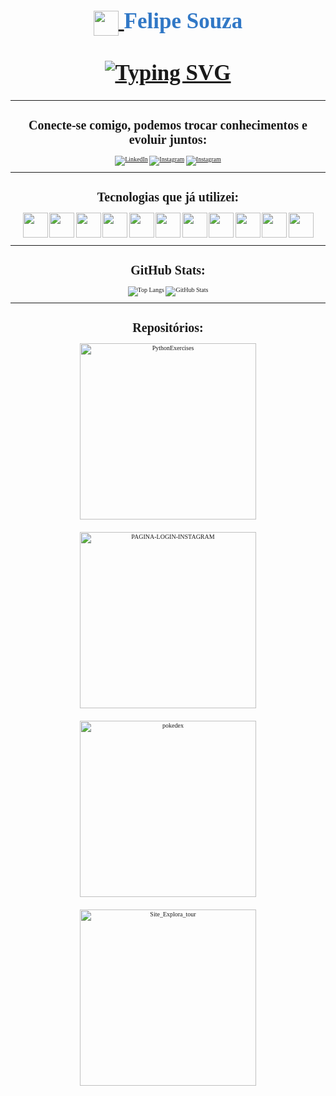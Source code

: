 <link rel="preconnect" href="https://fonts.googleapis.com">
<link rel="preconnect" href="https://fonts.gstatic.com" crossorigin>
<link href="https://fonts.googleapis.com/css2?family=Monoton&display=swap" rel="stylesheet">

<h1 style="font-family: Monoton; font-size: 35px; color: #3178C6; text-align: center;">
    <a href="https://www.dio.me/">
        <img align="center" width="40px" src="https://hermes.digitalinnovation.one/assets/diome/logo-minimized.png">
    </a>
    Felipe Souza
    <br><br>
    <a href="https://git.io/typing-svg"><img src="https://readme-typing-svg.demolab.com?font=Monoton&size=25&duration=4000&pause=1&width=600&separator=%3C&lines=Idade%3A+32+anos%3CForma%C3%A7%C3%A3o%3A+Engenharia+de+Software%3CSeja+Bem+vindo!+;)" alt="Typing SVG" /></a>
</h1>

---

<div style="font-family: Monoton; font-size: 10px; text-align: center;">

# Conecte-se comigo, podemos trocar conhecimentos e evoluir juntos:


[![LinkedIn](https://img.shields.io/badge/LinkedIn-000?style=for-the-badge&logo=linkedin&logoColor=0E76A8)](https://www.linkedin.com/in/felipe-souza-746ab8142/)   [![Instagram](https://img.shields.io/badge/Instagram-000?style=for-the-badge&logo=instagram)](https://www.instagram.com/felipetechxp/)   [![Instagram](https://img.shields.io/badge/GitHub-000?style=for-the-badge&logo=github)](https://github.com/FelipeSysten)

---

#  Tecnologias que já utilizei: 


<img src="https://cdn.jsdelivr.net/gh/devicons/devicon/icons/html5/html5-plain.svg" width="40" height="40"/>
<img src="https://cdn.jsdelivr.net/gh/devicons/devicon/icons/css3/css3-plain.svg" width="40" height="40"/>
<img src="https://cdn.jsdelivr.net/gh/devicons/devicon/icons/javascript/javascript-plain.svg" width="40" height="40"/>
<img src="https://cdn.jsdelivr.net/gh/devicons/devicon/icons/typescript/typescript-plain.svg" width="40" height="40"/>   
<img src="https://cdn.jsdelivr.net/gh/devicons/devicon/icons/bootstrap/bootstrap-original.svg" width="40" heigth="40"/>
<img src="https://cdn.jsdelivr.net/gh/devicons/devicon/icons/python/python-original.svg" width="40" height="40"/>
<img src="https://cdn.jsdelivr.net/gh/devicons/devicon/icons/mysql/mysql-original.svg" width="40" height="40"/>
<img src="https://cdn.jsdelivr.net/gh/devicons/devicon/icons/postgresql/postgresql-original.svg" width="40" height="40"/>   
<img src="https://cdn.jsdelivr.net/gh/devicons/devicon/icons/react/react-original-wordmark.svg" width="40" height="40"/>
<img src="https://cdn.jsdelivr.net/gh/devicons/devicon/icons/docker/docker-original-wordmark.svg" width="40" height="40"/>
<img src="https://cdn.jsdelivr.net/gh/devicons/devicon/icons/linux/linux-original.svg" width="40" height="40"/>

---
          
# GitHub Stats:

 ![Top Langs](https://github-readme-stats-git-masterrstaa-rickstaa.vercel.app/api/top-langs/?username=FelipeSysten&layout=compact&bg_color=000&border_color=30A3DC&title_color=30A3DC&text_color=FFF) ![GitHub Stats](https://github-readme-stats.vercel.app/api?username=FelipeSysten&theme=transparent&bg_color=000&border_color=30A3DC&show_icons=true&icon_color=30A3DC&hide_title=true)

---

# Repositórios:


<div style="display: flex; flex-wrap: wrap; align-items: center; justify-content: center; gap: 20px; width: 50%; margin-left: 25%;">
<a href="https://github.com/FelipeSysten/Ecommerce-PHP-">
    <img width="282" src="https://denvercoder1-github-readme-stats.vercel.app/api/pin/?username=FelipeSysten&repo=Ecommerce-PHP-&theme=react&bg_color=1F222E&title_color=3BEFF7&icon_color=30A3DC&hide_border=true&show_icons=true" alt="PythonExercises">
</a>
<a href="https://github.com/FelipeSysten/PAGINA-LOGIN-INSTAGRAM">
    <img width="282" src="https://denvercoder1-github-readme-stats.vercel.app/api/pin/?username=FelipeSysten&repo=PAGINA-LOGIN-INSTAGRAM&hide_border=true&bg_color=1F222E&title_color=3BEFF7&icon_color=30A3DC&theme=react&show_icons=true" alt="PAGINA-LOGIN-INSTAGRAM">
</a>
<a href="https://github.com/FelipeSysten/pokedex">
    <img width="282" src="https://denvercoder1-github-readme-stats.vercel.app/api/pin/?username=FelipeSysten&repo=pokedex&theme=react&bg_color=1F222E&title_color=3BEFF7&icon_color=F8D866&hide_border=true&show_icons=false" alt="pokedex">
</a>
<a href="https://github.com/FelipeSysten/Site_Explora_tour">
    <img width="282" src="https://denvercoder1-github-readme-stats.vercel.app/api/pin/?username=FelipeSysten&repo=Site_Explora_tour&theme=react&bg_color=1F222E&title_color=3BEFF7&icon_color=F8D866&hide_border=true&show_icons=false" alt="Site_Explora_tour">
</a>
</div>


</div>

